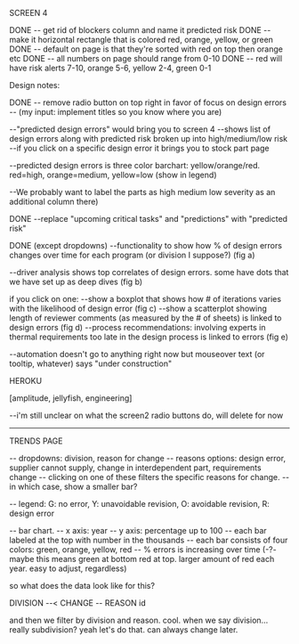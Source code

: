 
SCREEN 4

DONE -- get rid of blockers column and name it predicted risk
DONE -- make it horizontal rectangle that is colored red, orange, yellow, or green
DONE -- default on page is that they're sorted with red on top then orange etc
DONE -- all numbers on page should range from 0-10
DONE -- red will have risk alerts 7-10, orange 5-6, yellow 2-4, green 0-1

Design notes:

DONE -- remove radio button on top right in favor of focus on design errors
-- (my input: implement titles so you know where you are)

--"predicted design errors" would bring you to screen 4
  --shows list of design errors along with predicted risk broken up into high/medium/low risk
  --if you click on a specific design error it brings you to stock part page

--predicted design errors is three color barchart: yellow/orange/red. red=high, orange=medium, yellow=low (show in legend)

--We probably want to label the parts as high medium low severity as an additional column there)

DONE --replace "upcoming critical tasks" and "predictions" with "predicted risk"

DONE (except dropdowns) --functionality to show how % of design errors changes over time for each program
(or division I suppose?) (fig a)

--driver analysis shows top correlates of design errors. some have dots that we have set up as deep dives (fig b)
  
  if you click on one:
  --show a boxplot that shows how # of iterations varies with the likelihood of design error (fig c)
  --show a scatterplot showing length of reviewer comments (as measured by the # of sheets) is linked to design errors (fig d)
  --process recommendations: involving experts in thermal requirements too late in the design process is linked to errors (fig e)

--automation doesn't go to anything right now but mouseover text (or tooltip, whatever) says "under construction"

HEROKU

[amplitude, jellyfish, engineering]

--i'm still unclear on what the screen2 radio buttons do, will delete for now

---

TRENDS PAGE

-- dropdowns: division, reason for change
-- reasons options: design error, supplier cannot supply, change in interdependent part, requirements change
-- clicking on one of these filters the specific reasons for change. 
-- in which case, show a smaller bar? 

-- legend: G: no error, Y: unavoidable revision, O: avoidable revision, R: design error

-- bar chart.
  -- x axis: year
  -- y axis: percentage up to 100
  -- each bar labeled at the top with number in the thousands
  -- each bar consists of four colors: green, orange, yellow, red
  -- % errors is increasing over time (-?- maybe this means green at bottom red at top. larger amount of red each year. easy to adjust, regardless)

so what does the data look like for this?

DIVISION --< CHANGE -- REASON
                id

and then we filter by division and reason. cool.
when we say division... really subdivision? yeah let's do that. can always change later.